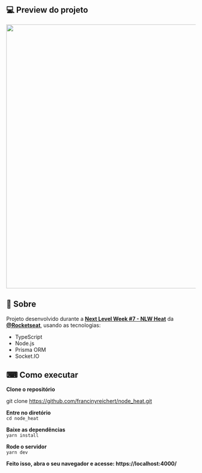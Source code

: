 <h2>💻 Preview do projeto </h2> 
<p align="center">
  <img src="" width="700" style="max-width:100%;">
 </p>
<h2> 📖 Sobre</h2> 
  <p>Projeto desenvolvido durante a <a href="https://nextlevelweek.com/inscricao/7"><strong>Next Level Week #7 - NLW Heat</strong></a> da <a href="https://github.com/Rocketseat"><strong>@Rocketseat</strong></a>, usando as tecnologias:</p>
  <ul>
    <li> TypeScript </li>
    <li> Node.js </li>
    <li> Prisma ORM </li>
    <li> Socket.IO </li>
  </ul>
  
<h2>⌨ Como executar </h2>
<strong>Clone o repositório</strong>
<p>git clone <a href="https://github.com/francinyreichert/node_heat.git">https://github.com/francinyreichert/node_heat.git</a></p>

<strong>Entre no diretório</strong><br>
 <code>cd node_heat</code>

<strong>Baixe as dependências</strong><br>
 <code>yarn install </code>

<strong>Rode o servidor</strong><br>
  <code>yarn dev</code>

<strong>Feito isso, abra o seu navegador e acesse: https://localhost:4000/</strong>

